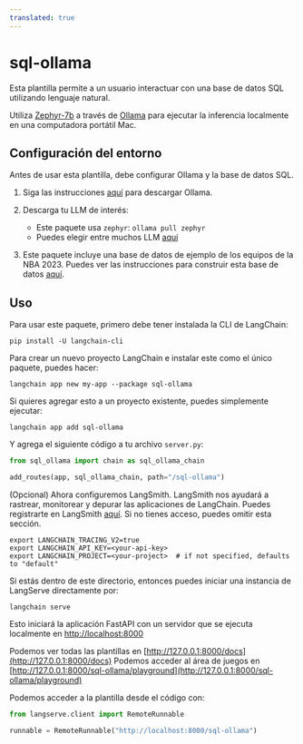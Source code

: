 ```yaml
---
translated: true
---
```


# sql-ollama

Esta plantilla permite a un usuario interactuar con una base de datos SQL utilizando lenguaje natural.

Utiliza [Zephyr-7b](https://huggingface.co/HuggingFaceH4/zephyr-7b-alpha) a través de [Ollama](https://ollama.ai/library/zephyr) para ejecutar la inferencia localmente en una computadora portátil Mac.

## Configuración del entorno

Antes de usar esta plantilla, debe configurar Ollama y la base de datos SQL.

1. Siga las instrucciones [aquí](https://python.langchain.com/docs/integrations/chat/ollama) para descargar Ollama.

2. Descarga tu LLM de interés:

    * Este paquete usa `zephyr`: `ollama pull zephyr`
    * Puedes elegir entre muchos LLM [aquí](https://ollama.ai/library)

3. Este paquete incluye una base de datos de ejemplo de los equipos de la NBA 2023. Puedes ver las instrucciones para construir esta base de datos [aquí](https://github.com/facebookresearch/llama-recipes/blob/main/demo_apps/StructuredLlama.ipynb).

## Uso

Para usar este paquete, primero debe tener instalada la CLI de LangChain:

```shell
pip install -U langchain-cli
```

Para crear un nuevo proyecto LangChain e instalar este como el único paquete, puedes hacer:

```shell
langchain app new my-app --package sql-ollama
```

Si quieres agregar esto a un proyecto existente, puedes simplemente ejecutar:

```shell
langchain app add sql-ollama
```

Y agrega el siguiente código a tu archivo `server.py`:

```python
from sql_ollama import chain as sql_ollama_chain

add_routes(app, sql_ollama_chain, path="/sql-ollama")
```

(Opcional) Ahora configuremos LangSmith.
LangSmith nos ayudará a rastrear, monitorear y depurar las aplicaciones de LangChain.
Puedes registrarte en LangSmith [aquí](https://smith.langchain.com/).
Si no tienes acceso, puedes omitir esta sección.

```shell
export LANGCHAIN_TRACING_V2=true
export LANGCHAIN_API_KEY=<your-api-key>
export LANGCHAIN_PROJECT=<your-project>  # if not specified, defaults to "default"
```

Si estás dentro de este directorio, entonces puedes iniciar una instancia de LangServe directamente por:

```shell
langchain serve
```

Esto iniciará la aplicación FastAPI con un servidor que se ejecuta localmente en
[http://localhost:8000](http://localhost:8000)

Podemos ver todas las plantillas en [http://127.0.0.1:8000/docs](http://127.0.0.1:8000/docs)
Podemos acceder al área de juegos en [http://127.0.0.1:8000/sql-ollama/playground](http://127.0.0.1:8000/sql-ollama/playground)

Podemos acceder a la plantilla desde el código con:

```python
from langserve.client import RemoteRunnable

runnable = RemoteRunnable("http://localhost:8000/sql-ollama")
```
